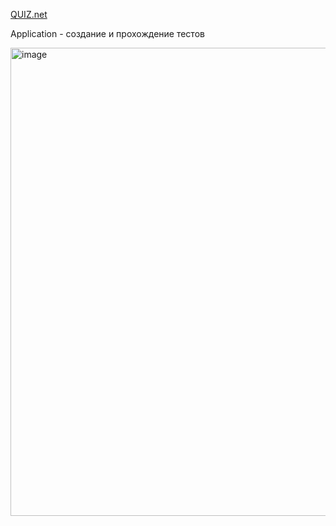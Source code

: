 [QUIZ.net](http://2297514-yi30181.twc1.net/)

Application - создание и прохождение тестов

<img width="749" alt="image" src="https://github.com/EugeneNovikov13/quiz/assets/116081924/ad4e505b-256b-4877-8925-ab4e90247fd1">


